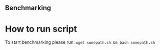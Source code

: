 ## Benchmarking
# How to run script
To start benchmarking please run:
`wget somepath.sh && bash somepath.sh`
# 
